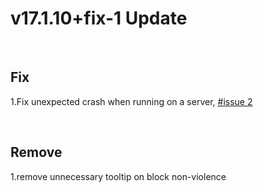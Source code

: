 # v17.1.10+fix-1 Update

​     

## Fix

1.Fix unexpected crash when running on a server, [#issue 2](https://github.com/wzsjc2020/Minecraft-Comfy-Sky-Mod/issues/2)

​     

## Remove

1.remove unnecessary tooltip on block non-violence

